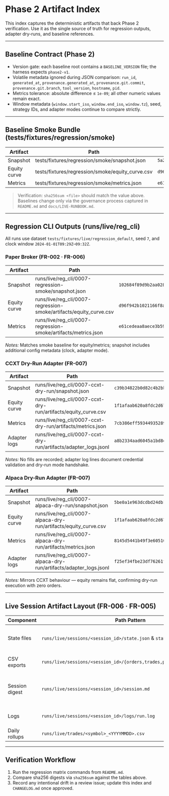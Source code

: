 # Phase 2 Artifact Index

This index captures the deterministic artifacts that back Phase 2 verification. Use it as the
single source of truth for regression outputs, adapter dry-runs, and baseline references.

---

## Baseline Contract (Phase 2)
- Version gate: each baseline root contains a `BASELINE_VERSION` file; the harness expects `phase2-v1`.
- Volatile metadata ignored during JSON comparison: `run_id`, `generated_at`, `provenance.generated_at`, `provenance.git.commit`, `provenance.git.branch`, `tool_version`, `hostname`, `pid`.
- Metrics tolerance: absolute difference ≤ `1e-09`; all other numeric values remain exact.
- Window metadata (`window.start_iso`, `window.end_iso`, `window.tz`), seed, strategy IDs, and adapter modes continue to compare strictly.

---

## Baseline Smoke Bundle (tests/fixtures/regression/smoke)
| Artifact | Path | sha256 |
| --- | --- | --- |
| Snapshot | tests/fixtures/regression/smoke/snapshot.json | `5a2c19d88e195d91e729d4a2856739e7f02e58af3c6e73f54b6f046887769601` |
| Equity curve | tests/fixtures/regression/smoke/equity_curve.csv | `d96f942b1021166f8aebd26019deb170eab5170a269de4936182bf4340e7cc3c` |
| Metrics | tests/fixtures/regression/smoke/metrics.json | `e61cedeaa8aece3b598ebe92594eb2b793e666ed6f9843208f4f36a9424a576b` |

> Verification: `sha256sum <file>` should match the value above. Baselines change only via the
> governance process captured in `README.md` and `docs/LIVE-RUNBOOK.md`.

---

## Regression CLI Outputs (runs/live/reg_cli)
All runs use dataset `tests/fixtures/live/regression_default`, seed `7`, and clock window
`2024-01-01T09:29Z`–`09:32Z`.

### Paper Broker (FR-002 · FR-006)
| Artifact | Path | sha256 |
| --- | --- | --- |
| Snapshot | runs/live/reg_cli/0007-regression-smoke/snapshot.json | `102684f89d9b2aa028116b980c7e0f0136276c347228fcc4e4f72a903dae972e` |
| Equity curve | runs/live/reg_cli/0007-regression-smoke/artifacts/equity_curve.csv | `d96f942b1021166f8aebd26019deb170eab5170a269de4936182bf4340e7cc3c` |
| Metrics | runs/live/reg_cli/0007-regression-smoke/artifacts/metrics.json | `e61cedeaa8aece3b598ebe92594eb2b793e666ed6f9843208f4f36a9424a576b` |

*Notes:* Matches smoke baseline for equity/metrics; snapshot includes additional config metadata
(clock, adapter mode).

### CCXT Dry-Run Adapter (FR-007)
| Artifact | Path | sha256 |
| --- | --- | --- |
| Snapshot | runs/live/reg_cli/0007-ccxt-dry-run/snapshot.json | `c39b34822b0d82c4b2bba98d739f88fff0ecdab2877af83798ff912d23aab8b9` |
| Equity curve | runs/live/reg_cli/0007-ccxt-dry-run/artifacts/equity_curve.csv | `1f1afaab620a8fdc2d67468b295b5badf5eb8299d603bb0a84f378be951708e6` |
| Metrics | runs/live/reg_cli/0007-ccxt-dry-run/artifacts/metrics.json | `7cb386eff59344935289c1f1c6b62fb2073913c298b45ab000f7755820ccf27c` |
| Adapter logs | runs/live/reg_cli/0007-ccxt-dry-run/artifacts/adapter_logs.jsonl | `a8b2334aad6045a1bd8da97d9c2cd69f2bf73d0f5d03a7d1285277cd654b8976` |

*Notes:* No fills are recorded; adapter log lines document credential validation and dry-run mode
handshake.

### Alpaca Dry-Run Adapter (FR-007)
| Artifact | Path | sha256 |
| --- | --- | --- |
| Snapshot | runs/live/reg_cli/0007-alpaca-dry-run/snapshot.json | `5be0a1e963dcdbd24db15ab2cabf1a1193b4d9eb82b1cbe6d20121be843bccdb` |
| Equity curve | runs/live/reg_cli/0007-alpaca-dry-run/artifacts/equity_curve.csv | `1f1afaab620a8fdc2d67468b295b5badf5eb8299d603bb0a84f378be951708e6` |
| Metrics | runs/live/reg_cli/0007-alpaca-dry-run/artifacts/metrics.json | `8145d5441b49f3e60510b5f1f468883226997228189e1406169ae32500448f97` |
| Adapter logs | runs/live/reg_cli/0007-alpaca-dry-run/artifacts/adapter_logs.jsonl | `f25ef34fbe23df76261f1b0d3eb9b8539a15a6469db0bd09ac73000322dd6149` |

*Notes:* Mirrors CCXT behaviour — equity remains flat, confirming dry-run execution with zero
orders.

---

## Live Session Artifact Layout (FR-006 · FR-005)
| Component | Path Pattern | Description |
| --- | --- | --- |
| State files | `runs/live/sessions/<session_id>/state.json` & `state.jsonl` | Restart snapshots + structured events |
| CSV exports | `runs/live/sessions/<session_id>/{orders,trades,positions,account}.csv` | Deterministic journal outputs |
| Session digest | `runs/live/sessions/<session_id>/session.md` | Final summary (guard triggers, seed, equity) |
| Logs | `runs/live/sessions/<session_id>/logs/run.log` | Per-session logging handler |
| Daily rollups | `runs/live/trades/<symbol>_<YYYYMMDD>.csv` | Aggregated trade history |

---

## Verification Workflow
1. Run the regression matrix commands from `README.md`.
2. Compare sha256 digests via `sha256sum` against the tables above.
3. Record any intentional drift in a review issue; update this index and `CHANGELOG.md` once
   approved.
